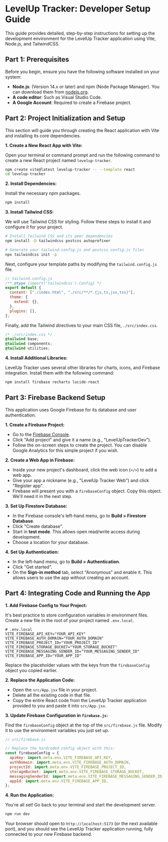 # LevelUp Tracker: Developer Setup Guide

This guide provides detailed, step-by-step instructions for setting up the development environment for the LevelUp Tracker application using Vite, Node.js, and TailwindCSS.

## Part 1: Prerequisites

Before you begin, ensure you have the following software installed on your system:

- **Node.js**: (Version 14.x or later) and npm (Node Package Manager). You can download them from [nodejs.org](https://nodejs.org).
- **A code editor**: Such as Visual Studio Code.
- **A Google Account**: Required to create a Firebase project.

## Part 2: Project Initialization and Setup

This section will guide you through creating the React application with Vite and installing its core dependencies.

**1. Create a New React App with Vite:**

Open your terminal or command prompt and run the following command to create a new React project named `levelup-tracker`.

```bash
npm create vite@latest levelup-tracker -- --template react
cd levelup-tracker
```

**2. Install Dependencies:**

Install the necessary npm packages.

```bash
npm install
```

**3. Install Tailwind CSS:**

We will use Tailwind CSS for styling. Follow these steps to install it and configure it for your project.

```bash
# Install Tailwind CSS and its peer dependencies
npm install -D tailwindcss postcss autoprefixer

# Generate your tailwind.config.js and postcss.config.js files
npx tailwindcss init -p
```

Next, configure your template paths by modifying the `tailwind.config.js` file.

```javascript
// tailwind.config.js
/** @type {import('tailwindcss').Config} */
export default {
  content: ["./index.html", "./src/**/*.{js,ts,jsx,tsx}"],
  theme: {
    extend: {},
  },
  plugins: [],
};
```

Finally, add the Tailwind directives to your main CSS file, `./src/index.css`.

```css
/* ./src/index.css */
@tailwind base;
@tailwind components;
@tailwind utilities;
```

**4. Install Additional Libraries:**

LevelUp Tracker uses several other libraries for charts, icons, and Firebase integration. Install them with the following command:

```bash
npm install firebase recharts lucide-react
```

## Part 3: Firebase Backend Setup

This application uses Google Firebase for its database and user authentication.

**1. Create a Firebase Project:**

- Go to the [Firebase Console](https://console.firebase.google.com/).
- Click "Add project" and give it a name (e.g., "LevelUpTrackerDev").
- Follow the on-screen steps to create the project. You can disable Google Analytics for this simple project if you wish.

**2. Create a Web App in Firebase:**

- Inside your new project's dashboard, click the web icon (`</>`) to add a web app.
- Give your app a nickname (e.g., "LevelUp Tracker Web") and click "Register app".
- Firebase will present you with a `firebaseConfig` object. Copy this object. We'll need it in the next step.

**3. Set Up Firestore Database:**

- In the Firebase console's left-hand menu, go to **Build > Firestore Database**.
- Click "Create database".
- Start in **test mode**. This allows open read/write access during development.
- Choose a location for your database.

**4. Set Up Authentication:**

- In the left-hand menu, go to **Build > Authentication**.
- Click "Get started".
- On the **Sign-in method** tab, select "Anonymous" and enable it. This allows users to use the app without creating an account.

## Part 4: Integrating Code and Running the App

**1. Add Firebase Config to Your Project:**

It's best practice to store configuration variables in environment files. Create a new file in the root of your project named `.env.local`.

```
# .env.local
VITE_FIREBASE_API_KEY="YOUR_API_KEY"
VITE_FIREBASE_AUTH_DOMAIN="YOUR_AUTH_DOMAIN"
VITE_FIREBASE_PROJECT_ID="YOUR_PROJECT_ID"
VITE_FIREBASE_STORAGE_BUCKET="YOUR_STORAGE_BUCKET"
VITE_FIREBASE_MESSAGING_SENDER_ID="YOUR_MESSAGING_SENDER_ID"
VITE_FIREBASE_APP_ID="YOUR_APP_ID"
```

Replace the placeholder values with the keys from the `firebaseConfig` object you copied earlier.

**2. Replace the Application Code:**

- Open the `src/App.jsx` file in your project.
- Delete all the existing code in that file.
- Copy the entire React code from the LevelUp Tracker application provided to you and paste it into `src/App.jsx`.

**3. Update Firebase Configuration in `firebase.js`:**

Find the `firebaseConfig` object at the top of the `src/firebase.js` file. Modify it to use the environment variables you just set up.

```javascript
// src/firebase.js

// Replace the hardcoded config object with this:
const firebaseConfig = {
  apiKey: import.meta.env.VITE_FIREBASE_API_KEY,
  authDomain: import.meta.env.VITE_FIREBASE_AUTH_DOMAIN,
  projectId: import.meta.env.VITE_FIREBASE_PROJECT_ID,
  storageBucket: import.meta.env.VITE_FIREBASE_STORAGE_BUCKET,
  messagingSenderId: import.meta.env.VITE_FIREBASE_MESSAGING_SENDER_ID,
  appId: import.meta.env.VITE_FIREBASE_APP_ID,
};
```

**4. Run the Application:**

You're all set! Go back to your terminal and start the development server.

```bash
npm run dev
```

Your browser should open to `http://localhost:5173` (or the next available port), and you should see the LevelUp Tracker application running, fully connected to your new Firebase backend.
